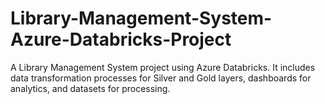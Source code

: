 # Library-Management-System-Azure-Databricks-Project
A Library Management System project using Azure Databricks. It includes data transformation processes for Silver and Gold layers, dashboards for analytics, and datasets for processing.
